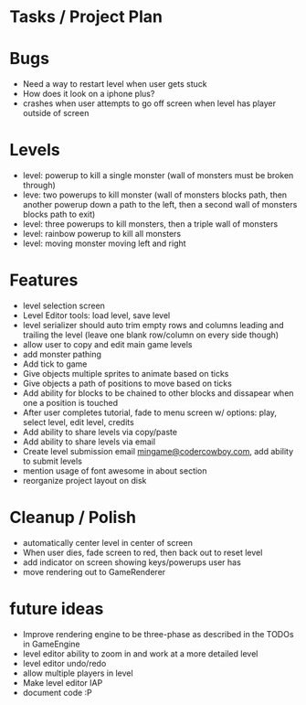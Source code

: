 # Tasks / Project Plan

# Bugs

 * Need a way to restart level when user gets stuck
 * How does it look on a iphone plus?
 * crashes when user attempts to go off screen when level has player outside of screen

# Levels

 * level: powerup to kill a single monster (wall of monsters must be broken through)
 * leve: two powerups to kill monster (wall of monsters blocks path, then another powerup down a path to the left, then a second wall of monsters blocks path to exit)
 * level: three powerups to kill monsters, then a triple wall of monsters
 * level: rainbow powerup to kill all monsters
 * level: moving monster moving left and right

# Features

 * level selection screen
 * Level Editor tools: load level, save level 
 * level serializer should auto trim empty rows and columns leading and trailing the level (leave one blank row/column on every side though)
 * allow user to copy and edit main game levels
 * add monster pathing
 * Add tick to game
 * Give objects multiple sprites to animate based on ticks
 * Give objects a path of positions to move based on ticks
 * Add ability for blocks to be chained to other blocks and dissapear when one a position is touched
 * After user completes tutorial, fade to menu screen w/ options: play, select level, edit level, credits
 * Add ability to share levels via copy/paste
 * Add ability to share levels via email
 * Create level submission email mingame@codercowboy.com, add ability to submit levels
 * mention usage of font awesome in about section
 * reorganize project layout on disk

# Cleanup / Polish

 * automatically center level in center of screen
 * When user dies, fade screen to red, then back out to reset level
 * add indicator on screen showing keys/powerups user has
 * move rendering out to GameRenderer

# future ideas
 * Improve rendering engine to be three-phase as described in the TODOs in GameEngine
 * level editor ability to zoom in and work at a more detailed level
 * level editor undo/redo
 * allow multiple players in level
 * Make level editor IAP
 * document code :P
